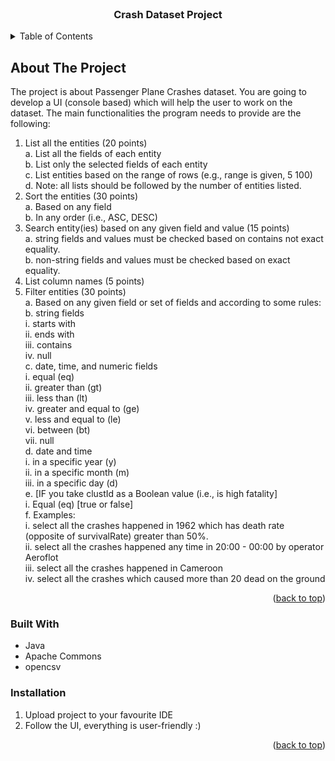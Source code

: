 <div id="top"></div>
  
<!-- PROJECT LOGO -->
<br />
 

<h3 align="center">Crash Dataset Project</h3>
 



<!-- TABLE OF CONTENTS -->
<details>
  <summary>Table of Contents</summary>
  <ol>
    <li>
      <a href="#about-the-project">About The Project</a>
      <ul>
        <li><a href="#built-with">Built With</a></li>
      </ul>
    </li>
    <li>
      <a href="#getting-started">Getting Started</a>
      <ul>
        <li><a href="#prerequisites">Prerequisites</a></li>
        <li><a href="#installation">Installation</a></li>
      </ul>
    </li>
    <li><a href="#usage">Usage</a></li>
    <li><a href="#roadmap">Roadmap</a></li>
    <li><a href="#contributing">Contributing</a></li>
    <li><a href="#license">License</a></li>
    <li><a href="#contact">Contact</a></li>
    <li><a href="#acknowledgments">Acknowledgments</a></li>
  </ol>
</details>



<!-- ABOUT THE PROJECT -->
## About The Project 

The project is about Passenger Plane Crashes dataset. You are going to develop a UI (console based) which will help the user to work on the dataset. The main functionalities the program needs to provide are the following:
1. List all the entities (20 points)  
  a. List all the fields of each entity  
  b. List only the selected fields of each entity  
  c. List entities based on the range of rows (e.g., range is given, 5 100)  
  d. Note: all lists should be followed by the number of entities listed.  
2. Sort the entities (30 points)  
  a. Based on any field  
  b. In any order (i.e., ASC, DESC)  
3. Search entity(ies) based on any given field and value (15 points)  
  a. string fields and values must be checked based on contains not exact equality.  
  b. non-string fields and values must be checked based on exact equality.  
4. List column names (5 points)  
5. Filter entities (30 points)  
  a. Based on any given field or set of fields and according to some rules:  
  b. string fields  
    i. starts with  
    ii. ends with  
    iii. contains  
    iv. null  
  c. date, time, and numeric fields  
    i. equal (eq)  
    ii. greater than (gt)  
    iii. less than (lt)  
    iv. greater and equal to (ge)  
    v. less and equal to (le)  
    vi. between (bt)  
    vii. null  
  d. date and time  
    i. in a specific year (y)  
    ii. in a specific month (m)  
    iii. in a specific day (d)  
  e. [IF you take clustId as a Boolean value (i.e., is high fatality]  
   i. Equal (eq) [true or false]  
  f. Examples:  
    i. select all the crashes happened in 1962 which has death rate (opposite of survivalRate) greater than 50%.  
    ii. select all the crashes happened any time in 20:00 - 00:00 by operator Aeroflot  
    iii. select all the crashes happened in Cameroon  
    iv. select all the crashes which caused more than 20 dead on the ground  
<p align="right">(<a href="#top">back to top</a>)</p>



### Built With

* Java
* Apache Commons
* opencsv
 

 

### Installation

1. Upload project to your favourite IDE
2. Follow the UI, everything is user-friendly :)
  
 
<p align="right">(<a href="#top">back to top</a>)</p>


 
